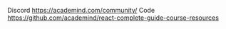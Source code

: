 Discord https://academind.com/community/
Code https://github.com/academind/react-complete-guide-course-resources
